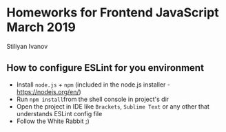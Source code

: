 # Homeworks for Frontend JavaScript March 2019

Stiliyan Ivanov

## How to configure ESLint for you environment
* Install `node.js` + `npm` (included in the node.js installer - https://nodejs.org/en/)
* Run `npm install`from the shell console in project's dir 
* Open the project in IDE like `Brackets`, `Sublime Text` or any other that understands ESLint config file
* Follow the White Rabbit ;)
